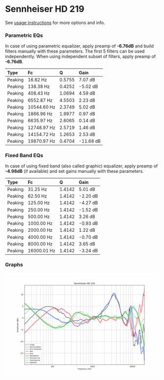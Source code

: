 # Sennheiser HD 219
See [usage instructions](https://github.com/jaakkopasanen/AutoEq#usage) for more options and info.

### Parametric EQs
In case of using parametric equalizer, apply preamp of **-6.76dB** and build filters manually
with these parameters. The first 5 filters can be used independently.
When using independent subset of filters, apply preamp of **-6.76dB**.

| Type    | Fc          |      Q | Gain      |
|:--------|:------------|:-------|:----------|
| Peaking | 16.62 Hz    | 0.5755 | 7.07 dB   |
| Peaking | 138.38 Hz   | 0.4252 | -5.02 dB  |
| Peaking | 408.43 Hz   | 1.0694 | 4.59 dB   |
| Peaking | 6552.87 Hz  | 4.5503 | 2.23 dB   |
| Peaking | 10544.60 Hz | 2.3749 | 5.02 dB   |
| Peaking | 1866.96 Hz  | 1.9977 | 0.97 dB   |
| Peaking | 6635.97 Hz  | 2.6065 | 0.14 dB   |
| Peaking | 12748.97 Hz | 2.5719 | 1.46 dB   |
| Peaking | 14154.72 Hz | 1.2653 | 2.53 dB   |
| Peaking | 19870.97 Hz | 0.4704 | -11.68 dB |

### Fixed Band EQs
In case of using fixed band (also called graphic) equalizer, apply preamp of **-4.98dB**
(if available) and set gains manually with these parameters.

| Type    | Fc          |      Q | Gain     |
|:--------|:------------|:-------|:---------|
| Peaking | 31.25 Hz    | 1.4142 | 5.01 dB  |
| Peaking | 62.50 Hz    | 1.4142 | -2.20 dB |
| Peaking | 125.00 Hz   | 1.4142 | -4.27 dB |
| Peaking | 250.00 Hz   | 1.4142 | -1.52 dB |
| Peaking | 500.00 Hz   | 1.4142 | 3.26 dB  |
| Peaking | 1000.00 Hz  | 1.4142 | -0.93 dB |
| Peaking | 2000.00 Hz  | 1.4142 | 1.22 dB  |
| Peaking | 4000.00 Hz  | 1.4142 | -0.70 dB |
| Peaking | 8000.00 Hz  | 1.4142 | 3.65 dB  |
| Peaking | 16000.01 Hz | 1.4142 | -3.24 dB |

### Graphs
![](./Sennheiser%20HD%20219.png)